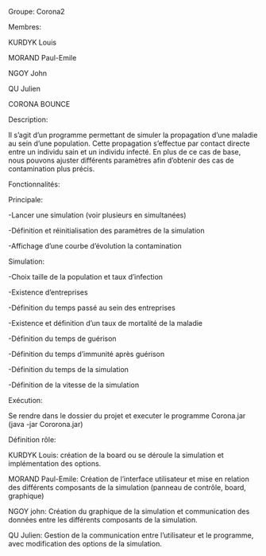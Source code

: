 Groupe: Corona2

Membres:

KURDYK Louis

MORAND Paul-Emile

NGOY John

QU Julien

CORONA BOUNCE

Description:

Il s’agit d’un programme permettant de simuler la propagation d’une
maladie au sein d’une population. Cette propagation s’effectue par
contact directe entre un individu sain et un individu infecté. En plus
de ce cas de base, nous pouvons ajuster différents paramètres afin
d’obtenir des cas de contamination plus précis.

Fonctionnalités:

Principale:

-Lancer une simulation (voir plusieurs en simultanées)

-Définition et réinitialisation des paramètres de la simulation

-Affichage d’une courbe d’évolution la contamination

Simulation:

-Choix taille de la population et taux d’infection

-Existence d’entreprises

-Définition du temps passé au sein des entreprises

-Existence et définition d’un taux de mortalité de la maladie

-Définition du temps de guérison

-Définition du temps d’immunité après guérison

-Définition du temps de la simulation

-Définition de la vitesse de la simulation

Exécution:

Se rendre dans le dossier du projet et executer le programme Corona.jar
(java -jar Cororona.jar)

Définition rôle:

KURDYK Louis: création de la board ou se déroule la simulation et
implémentation des options.

MORAND Paul-Emile: Création de l’interface utilisateur et mise en
relation des différents composants de la simulation (panneau de
contrôle, board, graphique)

NGOY john: Création du graphique de la simulation et communication des
données entre les différents composants de la simulation.

QU Julien: Gestion de la communication entre l’utilisateur et le
programme, avec modification des options de la simulation.
